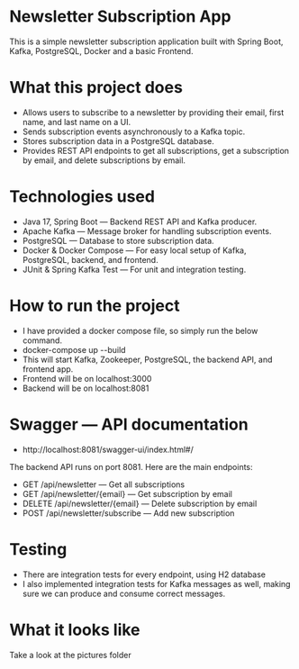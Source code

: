  # Newsletter Subscription App
This is a simple newsletter subscription application built with Spring Boot, Kafka, PostgreSQL, Docker and a basic Frontend.

# What this project does
- Allows users to subscribe to a newsletter by providing their email, first name, and last name on a UI.
- Sends subscription events asynchronously to a Kafka topic.
- Stores subscription data in a PostgreSQL database.
- Provides REST API endpoints to get all subscriptions, get a subscription by email, and delete subscriptions by email.

# Technologies used
- Java 17, Spring Boot — Backend REST API and Kafka producer.
- Apache Kafka — Message broker for handling subscription events.
- PostgreSQL — Database to store subscription data.
- Docker & Docker Compose — For easy local setup of Kafka, PostgreSQL, backend, and frontend.
- JUnit & Spring Kafka Test — For unit and integration testing.

# How to run the project
- I have provided a docker compose file, so simply run the below command.
- docker-compose up --build
- This will start Kafka, Zookeeper, PostgreSQL, the backend API, and frontend app.
- Frontend will be on localhost:3000
- Backend will be on localhost:8081

# Swagger — API documentation
- http://localhost:8081/swagger-ui/index.html#/

The backend API runs on port 8081. Here are the main endpoints:

- GET /api/newsletter — Get all subscriptions
- GET /api/newsletter/{email} — Get subscription by email
- DELETE /api/newsletter/{email} — Delete subscription by email
- POST /api/newsletter/subscribe — Add new subscription

# Testing
- There are integration tests for every endpoint, using H2 database
- I also implemented integration tests for Kafka messages as well, making sure we can produce and consume correct messages.

# What it looks like
Take a look at the pictures folder
